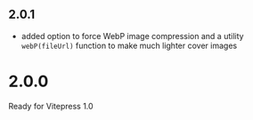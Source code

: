 
## 2.0.1

- added option to force WebP image compression and a utility `webP(fileUrl)` function to make much lighter cover images

# 2.0.0

Ready for Vitepress 1.0
